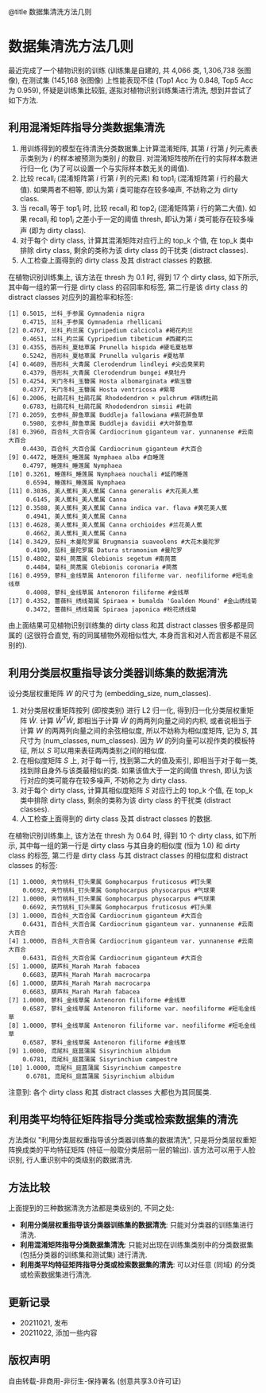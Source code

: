 @title 数据集清洗方法几则

# 数据集清洗方法几则

最近完成了一个植物识别的训练 (训练集是自建的, 共 4,066 类, 1,306,738 张图像), 在测试集 (145,168 张图像) 上性能表现不佳 (Top1 Acc 为 0.848, Top5 Acc 为 0.959), 怀疑是训练集比较脏, 遂拟对植物识别训练集进行清洗, 想到并尝试了如下方法.

## 利用混淆矩阵指导分类数据集清洗
1) 用训练得到的模型在待清洗分类数据集上计算混淆矩阵, 其第 $i$ 行第 $j$ 列元素表示类别为 $i$ 的样本被预测为类别 $j$ 的数目. 对混淆矩阵按所在行的实际样本数进行归一化 (为了可以设置一个与实际样本数无关的阈值).
2) 比较 $\operatorname{recall}_i$ (混淆矩阵第 $i$ 行第 $i$ 列的元素) 和 $\operatorname{top1}_i$ (混淆矩阵第 $i$ 行的最大值). 如果两者不相等, 即认为第 $i$ 类可能存在较多噪声, 不妨称之为 dirty class.
3) 当 $\operatorname{recall}_i$ 等于 $\operatorname{top1}_i$ 时, 比较 $\operatorname{recall}_i$ 和 $\operatorname{top2}_i$ (混淆矩阵第 $i$ 行的第二大值). 如果 $\operatorname{recall}_i$ 和 $\operatorname{top1}_i$ 之差小于一定的阈值 thresh, 即认为第 $i$ 类可能存在较多噪声 (即为 dirty class). 
4) 对于每个 dirty class, 计算其混淆矩阵对应行上的 top_k 个值, 在 top_k 类中排除 dirty class, 剩余的类称为该 dirty class 的干扰类 (distract classes). 
5) 人工检查上面得到的 dirty class 及其 distract classes 的数据.

在植物识别训练集上, 该方法在 thresh 为 0.1 时, 得到 17 个 dirty class, 如下所示, 其中每一组的第一行是 dirty class 的召回率和标签, 第二行是该 dirty class 的 distract classes 对应列的漏检率和标签:
```
[1] 0.5015, 兰科_手参属 Gymnadenia nigra
    0.4715, 兰科_手参属 Gymnadenia rhellicani
[2] 0.4767, 兰科_杓兰属 Cypripedium calcicola #褐花杓兰
    0.4651, 兰科_杓兰属 Cypripedium tibeticum #西藏杓兰
[3] 0.4355, 唇形科_夏枯草属 Prunella hispida #硬毛夏枯草
    0.5242, 唇形科_夏枯草属 Prunella vulgaris #夏枯草
[4] 0.4689, 唇形科_大青属 Clerodendrum lindleyi #尖齿臭茉莉
    0.4379, 唇形科_大青属 Clerodendrum bungei #臭牡丹
[5] 0.4254, 天门冬科_玉簪属 Hosta albomarginata #紫玉簪
    0.4377, 天门冬科_玉簪属 Hosta ventricosa #紫萼
[6] 0.2006, 杜鹃花科_杜鹃花属 Rhododendron × pulchrum #锦绣杜鹃
    0.6783, 杜鹃花科_杜鹃花属 Rhododendron simsii #杜鹃
[7] 0.2059, 玄参科_醉鱼草属 Buddleja fallowiana #紫花醉鱼草
    0.5980, 玄参科_醉鱼草属 Buddleja davidii #大叶醉鱼草
[8] 0.3960, 百合科_大百合属 Cardiocrinum giganteum var. yunnanense #云南大百合
    0.4430, 百合科_大百合属 Cardiocrinum giganteum #大百合
[9] 0.4472, 睡莲科_睡莲属 Nymphaea alba #白睡莲
    0.4797, 睡莲科_睡莲属 Nymphaea
[10] 0.3261, 睡莲科_睡莲属 Nymphaea nouchali #延药睡莲
     0.6594, 睡莲科_睡莲属 Nymphaea
[11] 0.3036, 美人蕉科_美人蕉属 Canna generalis #大花美人蕉
     0.6145, 美人蕉科_美人蕉属 Canna
[12] 0.3588, 美人蕉科_美人蕉属 Canna indica var. flava #黄花美人蕉
     0.4941, 美人蕉科_美人蕉属 Canna
[13] 0.4628, 美人蕉科_美人蕉属 Canna orchioides #兰花美人蕉
     0.4662, 美人蕉科_美人蕉属 Canna
[14] 0.3429, 茄科_木曼陀罗属 Brugmansia suaveolens #大花木曼陀罗
     0.4190, 茄科_曼陀罗属 Datura stramonium #曼陀罗
[15] 0.4802, 菊科_茼蒿属 Glebionis segetum #南茼蒿
     0.4484, 菊科_茼蒿属 Glebionis coronaria #茼蒿
[16] 0.4959, 蓼科_金线草属 Antenoron filiforme var. neofiliforme #短毛金线草
     0.4008, 蓼科_金线草属 Antenoron filiforme #金线草
[17] 0.4352, 蔷薇科_绣线菊属 Spiraea × bumalda 'Goalden Mound' #金山绣线菊
     0.3472, 蔷薇科_绣线菊属 Spiraea japonica #粉花绣线菊
```
由上面结果可见植物识别训练集的 dirty class 和其 distract classes 很多都是同属的 (这很符合直觉, 有的同属植物外观相似性大, 本身而言和对人而言都是不易区别的). 

## 利用分类层权重指导该分类器训练集的数据清洗
设分类层权重矩阵 $W$ 的尺寸为 (embedding_size, num_classes). 

1) 对分类层权重矩阵按列 (即按类别) 进行 L2 归一化, 得到归一化分类层权重矩阵 $\hat{W}$. 计算 $\hat{W}^T\hat{W}$, 即相当于计算 $\hat{W}$ 的两两列向量之间的内积, 或者说相当于计算 $W$ 的两两列向量之间的余弦相似度, 所以不妨称为相似度矩阵, 记为 $S$, 其尺寸为 (num_classes, num_classes). 因为 $W$ 的列向量可以视作类的模板特征, 所以 $S$ 可以用来表征两两类别之间的相似度.
2) 在相似度矩阵 $S$ 上, 对于每一行, 找到第二大的值及索引, 即相当于对于每一类, 找到除自身外与该类最相似的类. 如果该值大于一定的阈值 thresh, 即认为该行对应的类可能存在较多噪声, 不妨称之为 dirty class.
3) 对于每个 dirty class, 计算其相似度矩阵 $S$ 对应行上的 top_k 个值, 在 top_k 类中排除 dirty class, 剩余的类称为该 dirty class 的干扰类 (distract classes).
4) 人工检查上面得到的 dirty class 及其 distract classes 的数据.

在植物识别训练集上, 该方法在 thresh 为 0.64 时, 得到 10 个 dirty class, 如下所示, 其中每一组的第一行是 dirty class 与其自身的相似度 (恒为 1.0) 和 dirty class 的标签, 第二行是 dirty class 与其 distract classes 的相似度和 distract classes 的标签:

```
[1] 1.0000, 夹竹桃科_钉头果属 Gomphocarpus fruticosus #钉头果
    0.6692, 夹竹桃科_钉头果属 Gomphocarpus physocarpus #气球果
[2] 1.0000, 夹竹桃科_钉头果属 Gomphocarpus physocarpus #气球果
    0.6692, 夹竹桃科_钉头果属 Gomphocarpus fruticosus #钉头果
[3] 1.0000, 百合科_大百合属 Cardiocrinum giganteum #大百合
    0.6431, 百合科_大百合属 Cardiocrinum giganteum var. yunnanense #云南大百合
[4] 1.0000, 百合科_大百合属 Cardiocrinum giganteum var. yunnanense #云南大百合
    0.6431, 百合科_大百合属 Cardiocrinum giganteum #大百合
[5] 1.0000, 葫芦科_Marah Marah fabacea
    0.6683, 葫芦科_Marah Marah macrocarpa
[6] 1.0000, 葫芦科_Marah Marah macrocarpa
    0.6683, 葫芦科_Marah Marah fabacea
[7] 1.0000, 蓼科_金线草属 Antenoron filiforme #金线草
    0.6587, 蓼科_金线草属 Antenoron filiforme var. neofiliforme #短毛金线草
[8] 1.0000, 蓼科_金线草属 Antenoron filiforme var. neofiliforme #短毛金线草
    0.6587, 蓼科_金线草属 Antenoron filiforme #金线草
[9] 1.0000, 鸢尾科_庭菖蒲属 Sisyrinchium albidum
    0.6781, 鸢尾科_庭菖蒲属 Sisyrinchium campestre
[10] 1.0000, 鸢尾科_庭菖蒲属 Sisyrinchium campestre
     0.6781, 鸢尾科_庭菖蒲属 Sisyrinchium albidum
```
注意到: 各个 dirty class 和其 distract classes 大都也为其同属类.

## 利用类平均特征矩阵指导分类或检索数据集的清洗

方法类似 "利用分类层权重指导该分类器训练集的数据清洗", 只是将分类层权重矩阵换成类的平均特征矩阵 (特征一般取分类层前一层的输出). 该方法可以用于人脸识别, 行人重识别中的类级别的数据清洗.


## 方法比较
上面提到的三种数据清洗方法都是类级别的, 不同之处:

- **利用分类层权重指导该分类器训练集的数据清洗**: 只能对分类器的训练集进行清洗.
- **利用混淆矩阵指导分类数据集清洗**: 只能对出现在训练集类别中的分类数据集 (包括分类器的训练集和测试集) 进行清洗.
- **利用类平均特征矩阵指导分类或检索数据集的清洗**: 可以对任意 (同域) 的分类或检索数据集进行清洗.

## 更新记录
- 20211021, 发布
- 20211022, 添加一些内容

## 版权声明
自由转载-非商用-非衍生-保持署名 (创意共享3.0许可证)
